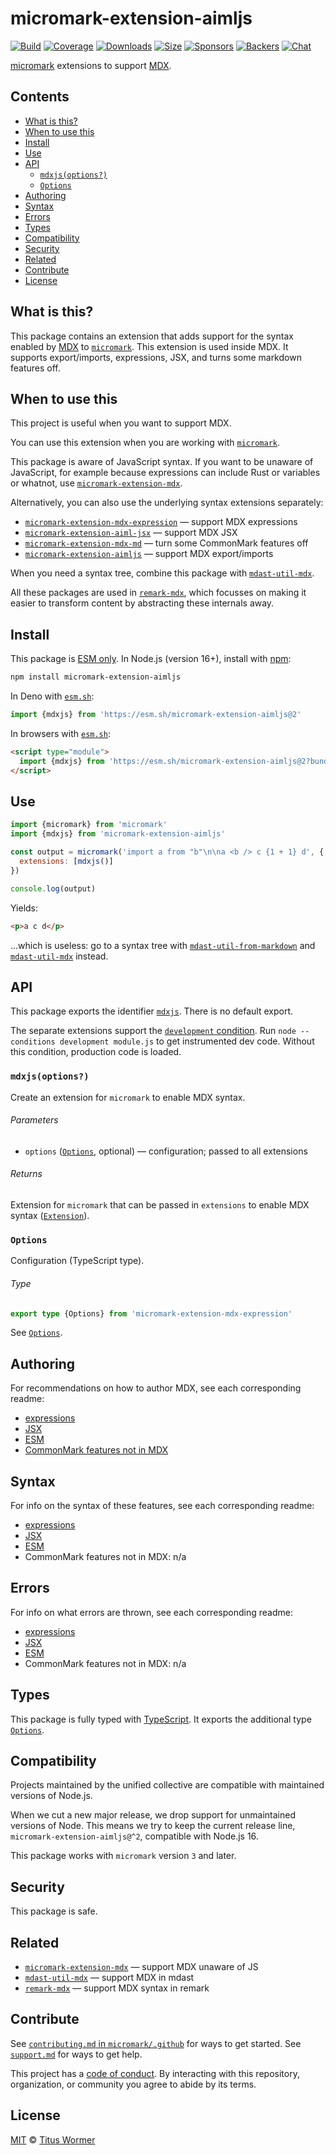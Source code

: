 # micromark-extension-aimljs

[![Build][build-badge]][build]
[![Coverage][coverage-badge]][coverage]
[![Downloads][downloads-badge]][downloads]
[![Size][size-badge]][size]
[![Sponsors][sponsors-badge]][collective]
[![Backers][backers-badge]][collective]
[![Chat][chat-badge]][chat]

[micromark][] extensions to support [MDX][mdxjs].

## Contents

- [What is this?](#what-is-this)
- [When to use this](#when-to-use-this)
- [Install](#install)
- [Use](#use)
- [API](#api)
  - [`mdxjs(options?)`](#mdxjsoptions)
  - [`Options`](#options)
- [Authoring](#authoring)
- [Syntax](#syntax)
- [Errors](#errors)
- [Types](#types)
- [Compatibility](#compatibility)
- [Security](#security)
- [Related](#related)
- [Contribute](#contribute)
- [License](#license)

## What is this?

This package contains an extension that adds support for the syntax enabled
by [MDX][mdxjs] to [`micromark`][micromark].
This extension is used inside MDX.
It supports export/imports, expressions, JSX, and turns some markdown features
off.

## When to use this

This project is useful when you want to support MDX.

You can use this extension when you are working with [`micromark`][micromark].

This package is aware of JavaScript syntax.
If you want to be unaware of JavaScript, for example because expressions can
include Rust or variables or whatnot, use
[`micromark-extension-mdx`][micromark-extension-mdx].

Alternatively, you can also use the underlying syntax extensions separately:

- [`micromark-extension-mdx-expression`][micromark-extension-mdx-expression]
  — support MDX expressions
- [`micromark-extension-aiml-jsx`][micromark-extension-aiml-jsx]
  — support MDX JSX
- [`micromark-extension-mdx-md`][micromark-extension-mdx-md]
  — turn some CommonMark features off
- [`micromark-extension-aimljs`][micromark-extension-aimljs]
  — support MDX export/imports

When you need a syntax tree, combine this package with
[`mdast-util-mdx`][mdast-util-mdx].

All these packages are used in [`remark-mdx`][remark-mdx], which focusses on
making it easier to transform content by abstracting these internals away.

## Install

This package is [ESM only][esm].
In Node.js (version 16+), install with [npm][]:

```sh
npm install micromark-extension-aimljs
```

In Deno with [`esm.sh`][esmsh]:

```js
import {mdxjs} from 'https://esm.sh/micromark-extension-aimljs@2'
```

In browsers with [`esm.sh`][esmsh]:

```html
<script type="module">
  import {mdxjs} from 'https://esm.sh/micromark-extension-aimljs@2?bundle'
</script>
```

## Use

```js
import {micromark} from 'micromark'
import {mdxjs} from 'micromark-extension-aimljs'

const output = micromark('import a from "b"\n\na <b /> c {1 + 1} d', {
  extensions: [mdxjs()]
})

console.log(output)
```

Yields:

```html
<p>a c d</p>
```

…which is useless: go to a syntax tree with
[`mdast-util-from-markdown`][mdast-util-from-markdown] and
[`mdast-util-mdx`][mdast-util-mdx] instead.

## API

This package exports the identifier [`mdxjs`][api-mdxjs].
There is no default export.

The separate extensions support the [`development` condition][development].
Run `node --conditions development module.js` to get instrumented dev code.
Without this condition, production code is loaded.

### `mdxjs(options?)`

Create an extension for `micromark` to enable MDX syntax.

###### Parameters

- `options` ([`Options`][api-options], optional)
  — configuration; passed to all extensions

###### Returns

Extension for `micromark` that can be passed in `extensions` to enable MDX
syntax ([`Extension`][micromark-extension]).

### `Options`

Configuration (TypeScript type).

###### Type

```ts
export type {Options} from 'micromark-extension-mdx-expression'
```

See [`Options`][micromark-extension-mdx-expression-options].

## Authoring

For recommendations on how to author MDX, see each corresponding readme:

- [expressions](https://github.com/micromark/micromark-extension-mdx-expression/tree/main/packages/micromark-extension-mdx-expression#authoring)
- [JSX](https://github.com/micromark/micromark-extension-aiml-jsx#authoring)
- [ESM](https://github.com/micromark/micromark-extension-aimljs#authoring)
- [CommonMark features not in MDX](https://github.com/micromark/micromark-extension-mdx-md#authoring)

## Syntax

For info on the syntax of these features, see each corresponding readme:

- [expressions](https://github.com/micromark/micromark-extension-mdx-expression/tree/main/packages/micromark-extension-mdx-expression#syntax)
- [JSX](https://github.com/micromark/micromark-extension-aiml-jsx#syntax)
- [ESM](https://github.com/micromark/micromark-extension-aimljs#syntax)
- CommonMark features not in MDX: n/a

## Errors

For info on what errors are thrown, see each corresponding readme:

- [expressions](https://github.com/micromark/micromark-extension-mdx-expression/tree/main/packages/micromark-extension-mdx-expression#errors)
- [JSX](https://github.com/micromark/micromark-extension-aiml-jsx#errors)
- [ESM](https://github.com/micromark/micromark-extension-aimljs#errors)
- CommonMark features not in MDX: n/a

## Types

This package is fully typed with [TypeScript][].
It exports the additional type [`Options`][api-options].

## Compatibility

Projects maintained by the unified collective are compatible with maintained
versions of Node.js.

When we cut a new major release, we drop support for unmaintained versions of
Node.
This means we try to keep the current release line,
`micromark-extension-aimljs@^2`, compatible with Node.js 16.

This package works with `micromark` version `3` and later.

## Security

This package is safe.

## Related

- [`micromark-extension-mdx`][micromark-extension-mdx]
  — support MDX unaware of JS
- [`mdast-util-mdx`][mdast-util-mdx]
  — support MDX in mdast
- [`remark-mdx`][remark-mdx]
  — support MDX syntax in remark

## Contribute

See [`contributing.md` in `micromark/.github`][contributing] for ways to get
started.
See [`support.md`][support] for ways to get help.

This project has a [code of conduct][coc].
By interacting with this repository, organization, or community you agree to
abide by its terms.

## License

[MIT][license] © [Titus Wormer][author]

<!-- Definitions -->

[build-badge]: https://github.com/micromark/micromark-extension-aimljs/workflows/main/badge.svg
[build]: https://github.com/micromark/micromark-extension-aimljs/actions
[coverage-badge]: https://img.shields.io/codecov/c/github/micromark/micromark-extension-aimljs.svg
[coverage]: https://codecov.io/github/micromark/micromark-extension-aimljs
[downloads-badge]: https://img.shields.io/npm/dm/micromark-extension-aimljs.svg
[downloads]: https://www.npmjs.com/package/micromark-extension-aimljs
[size-badge]: https://img.shields.io/badge/dynamic/json?label=minzipped%20size&query=$.size.compressedSize&url=https://deno.bundlejs.com/?q=micromark-extension-aimljs
[size]: https://bundlejs.com/?q=micromark-extension-aimljs
[sponsors-badge]: https://opencollective.com/unified/sponsors/badge.svg
[backers-badge]: https://opencollective.com/unified/backers/badge.svg
[collective]: https://opencollective.com/unified
[chat-badge]: https://img.shields.io/badge/chat-discussions-success.svg
[chat]: https://github.com/micromark/micromark/discussions
[npm]: https://docs.npmjs.com/cli/install
[esmsh]: https://esm.sh
[license]: license
[author]: https://wooorm.com
[contributing]: https://github.com/micromark/.github/blob/main/contributing.md
[support]: https://github.com/micromark/.github/blob/main/support.md
[coc]: https://github.com/micromark/.github/blob/main/code-of-conduct.md
[esm]: https://gist.github.com/sindresorhus/a39789f98801d908bbc7ff3ecc99d99c
[typescript]: https://www.typescriptlang.org
[development]: https://nodejs.org/api/packages.html#packages_resolving_user_conditions
[micromark]: https://github.com/micromark/micromark
[micromark-extension]: https://github.com/micromark/micromark#syntaxextension
[micromark-extension-mdx]: https://github.com/micromark/micromark-extension-mdx
[micromark-extension-mdx-expression]: https://github.com/micromark/micromark-extension-mdx-expression
[micromark-extension-aiml-jsx]: https://github.com/micromark/micromark-extension-aiml-jsx
[micromark-extension-mdx-md]: https://github.com/micromark/micromark-extension-mdx-md
[micromark-extension-aimljs]: https://github.com/micromark/micromark-extension-aimljs
[mdast-util-from-markdown]: https://github.com/syntax-tree/mdast-util-from-markdown
[mdast-util-mdx]: https://github.com/syntax-tree/mdast-util-mdx
[remark-mdx]: https://mdxjs.com/packages/remark-mdx/
[mdxjs]: https://mdxjs.com
[api-mdxjs]: #mdxjsoptions
[api-options]: #options
[micromark-extension-mdx-expression-options]: https://github.com/micromark/micromark-extension-mdx-expression/blob/main/packages/micromark-extension-mdx-expression/readme.md#options
